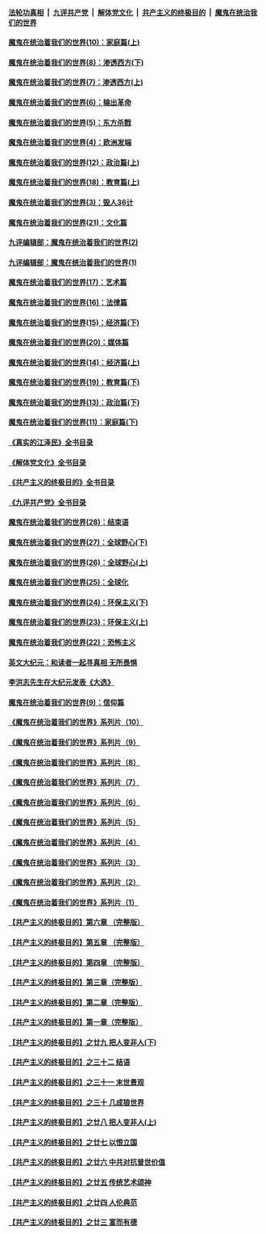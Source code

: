 ####  [法轮功真相](../../../../basic/blob/master/README.md?t=11081931) &nbsp;|&nbsp; [九评共产党](../../../../9ping.md/blob/master/README.md?t=11081931) &nbsp;|&nbsp; [解体党文化](../../../../jtdwh.md/blob/master/README.md?t=11081931)  &nbsp;|&nbsp; [共产主义的终极目的](../../../../gczydzjmd.md/blob/master/README.md?t=11081931) &nbsp;|&nbsp; [魔鬼在统治我们的世界](../../../../mgztzwmdsj.md/blob/master/README.md?t=11081931) 

#### [魔鬼在统治着我们的世界(10)：家庭篇(上)](../pages/nsc422/n10435448.md?t=11081931) 

#### [魔鬼在统治着我们的世界(8)：渗透西方(下)](../pages/nsc422/n10429603.md?t=11081931) 

#### [魔鬼在统治着我们的世界(7)：渗透西方(上)](../pages/nsc422/n10426013.md?t=11081931) 

#### [魔鬼在统治着我们的世界(6)：输出革命](../pages/nsc422/n10421536.md?t=11081931) 

#### [魔鬼在统治着我们的世界(5)：东方杀戮](../pages/nsc422/n10417707.md?t=11081931) 

#### [魔鬼在统治着我们的世界(4)：欧洲发端](../pages/nsc422/n10414890.md?t=11081931) 

#### [魔鬼在统治着我们的世界(12)：政治篇(上)](../pages/nsc422/n10444576.md?t=11081931) 

#### [魔鬼在统治着我们的世界(18)：教育篇(上)](../pages/nsc422/n10526970.md?t=11081931) 

#### [魔鬼在统治着我们的世界(3)：毁人36计](../pages/nsc422/n10411583.md?t=11081931) 

#### [魔鬼在统治着我们的世界(21)：文化篇](../pages/nsc422/n10597706.md?t=11081931) 

#### [九评编辑部：魔鬼在统治着我们的世界(2)](../pages/nsc422/n10410036.md?t=11081931) 

#### [九评编辑部：魔鬼在统治着我们的世界(1)](../pages/nsc422/n10406825.md?t=11081931) 

#### [魔鬼在统治着我们的世界(17)：艺术篇](../pages/nsc422/n10499093.md?t=11081931) 

#### [魔鬼在统治着我们的世界(16)：法律篇](../pages/nsc422/n10485969.md?t=11081931) 

#### [魔鬼在统治着我们的世界(15)：经济篇(下)](../pages/nsc422/n10469975.md?t=11081931) 

#### [魔鬼在统治着我们的世界(20)：媒体篇](../pages/nsc422/n10586579.md?t=11081931) 

#### [魔鬼在统治着我们的世界(14)：经济篇(上)](../pages/nsc422/n10457370.md?t=11081931) 

#### [魔鬼在统治着我们的世界(19)：教育篇(下)](../pages/nsc422/n10564808.md?t=11081931) 

#### [魔鬼在统治着我们的世界(13)：政治篇(下)](../pages/nsc422/n10448270.md?t=11081931) 

#### [魔鬼在统治着我们的世界(11)：家庭篇(下)](../pages/nsc422/n10440961.md?t=11081931) 

#### [《真实的江泽民》全书目录](../pages/nsc422/n13721399.md?t=11081931) 

#### [《解体党文化》全书目录](../pages/nsc422/n13721157.md?t=11081931) 

#### [《共产主义的终极目的》全书目录](../pages/nsc422/n13721048.md?t=11081931) 

#### [《九评共产党》全书目录](../pages/nsc422/n13708085.md?t=11081931) 

#### [魔鬼在统治着我们的世界(28)：结束语](../pages/nsc422/n10936246.md?t=11081931) 

#### [魔鬼在统治着我们的世界(27)：全球野心(下)](../pages/nsc422/n10928319.md?t=11081931) 

#### [魔鬼在统治着我们的世界(26)：全球野心(上)](../pages/nsc422/n10900318.md?t=11081931) 

#### [魔鬼在统治着我们的世界(25)：全球化](../pages/nsc422/n10788205.md?t=11081931) 

#### [魔鬼在统治着我们的世界(24)：环保主义(下)](../pages/nsc422/n10695307.md?t=11081931) 

#### [魔鬼在统治着我们的世界(23)：环保主义(上)](../pages/nsc422/n10688613.md?t=11081931) 

#### [魔鬼在统治着我们的世界(22)：恐怖主义](../pages/nsc422/n10614727.md?t=11081931) 

#### [英文大纪元：和读者一起寻真相 无所畏惧](../pages/nsc422/n12542027.md?t=11081931) 

#### [李洪志先生在大纪元发表《大选》](../pages/nsc422/n12534746.md?t=11081931) 

#### [魔鬼在统治着我们的世界(9)：信仰篇](../pages/nsc422/n10432159.md?t=11081931) 

#### [《魔鬼在统治着我们的世界》系列片（10）](../pages/nsc422/n12292670.md?t=11081931) 

#### [《魔鬼在统治着我们的世界》系列片（9）](../pages/nsc422/n12290859.md?t=11081931) 

#### [《魔鬼在统治着我们的世界》系列片（8）](../pages/nsc422/n12287445.md?t=11081931) 

#### [《魔鬼在统治着我们的世界》系列片（7）](../pages/nsc422/n12283425.md?t=11081931) 

#### [《魔鬼在统治着我们的世界》系列片（6）](../pages/nsc422/n12282314.md?t=11081931) 

#### [《魔鬼在统治着我们的世界》系列片（5）](../pages/nsc422/n12281419.md?t=11081931) 

#### [《魔鬼在统治着我们的世界》系列片（4）](../pages/nsc422/n12274024.md?t=11081931) 

#### [《魔鬼在统治着我们的世界》系列片（3）](../pages/nsc422/n12271322.md?t=11081931) 

#### [《魔鬼在统治着我们的世界》系列片（2）](../pages/nsc422/n12269049.md?t=11081931) 

#### [《魔鬼在统治着我们的世界》系列片（1）](../pages/nsc422/n12267575.md?t=11081931) 

#### [【共产主义的终极目的】第六章 （完整版）](../pages/nsc422/n11428913.md?t=11081931) 

#### [【共产主义的终极目的】第五章 （完整版）](../pages/nsc422/n11428912.md?t=11081931) 

#### [【共产主义的终极目的】第四章 （完整版）](../pages/nsc422/n11428907.md?t=11081931) 

#### [【共产主义的终极目的】第三章（完整版）](../pages/nsc422/n11428848.md?t=11081931) 

#### [【共产主义的终极目的】第二章（完整版）](../pages/nsc422/n11428831.md?t=11081931) 

#### [【共产主义的终极目的】第一章（完整版）](../pages/nsc422/n11417651.md?t=11081931) 

#### [【共产主义的终极目的】之廿九 把人变非人(下)](../pages/nsc422/n11344140.md?t=11081931) 

#### [【共产主义的终极目的】之三十二 结语](../pages/nsc422/n11360535.md?t=11081931) 

#### [【共产主义的终极目的】之三十一 末世景观](../pages/nsc422/n11351129.md?t=11081931) 

#### [【共产主义的终极目的】之三十 几成狼世界](../pages/nsc422/n11348280.md?t=11081931) 

#### [【共产主义的终极目的】之廿八 把人变非人(上)](../pages/nsc422/n11340492.md?t=11081931) 

#### [【共产主义的终极目的】之廿七 以恨立国](../pages/nsc422/n11336944.md?t=11081931) 

#### [【共产主义的终极目的】之廿六 中共对抗普世价值](../pages/nsc422/n11324785.md?t=11081931) 

#### [【共产主义的终极目的】之廿五 传统艺术颂神](../pages/nsc422/n11296396.md?t=11081931) 

#### [【共产主义的终极目的】之廿四 人伦典范](../pages/nsc422/n11296397.md?t=11081931) 

#### [【共产主义的终极目的】之廿三 富而有德](../pages/nsc422/n11283598.md?t=11081931) 

